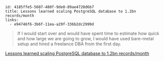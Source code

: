 ```
id: 4185ffe5-5607-480f-9de0-89ae4720d6b7
title: Lessons learned scaling PostgreSQL database to 1.2bn records/month
links:
  - e94746f6-3b6f-11ea-a29f-336b2dc2999d
```

> If I would start over and would have spent time to estimate how quick and how large we are going to grow, I would have used bare-metal setup and hired a freelance DBA from the first day.

[Lessons learned scaling PostgreSQL database to 1.2bn records/month][1]

[1]: https://gajus.medium.com/lessons-learned-scaling-postgresql-database-to-1-2bn-records-month-edc5449b3067
